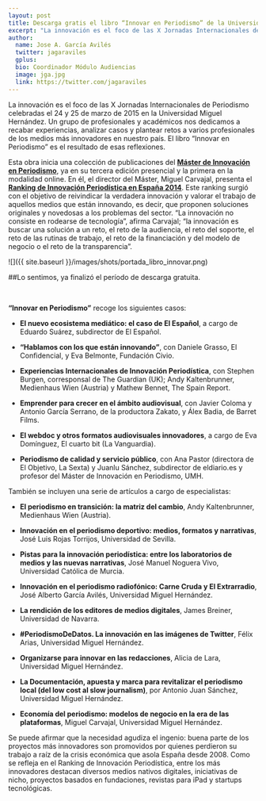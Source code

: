 ```yaml
---
layout: post
title: Descarga gratis el libro “Innovar en Periodismo” de la Universidad Miguel Hernández
excerpt: "La innovación es el foco de las X Jornadas Internacionales de Periodismo celebradas el 24 y 25 de marzo de 2015 en la Universidad Miguel Hernández. Un grupo de profesionales y académicos nos dedicamos a recabar experiencias, analizar casos y plantear retos a varios profesionales de los medios más innovadores en nuestro país. El libro “Innovar en Periodismo” es el resultado de esas reflexiones."
author:
  name: Jose A. García Avilés
  twitter: jagaraviles
  gplus:  
  bio: Coordinador Módulo Audiencias
  image: jga.jpg
  link: https://twitter.com/jagaraviles
---
```


La innovación es el foco de las X Jornadas Internacionales de Periodismo celebradas el 24 y 25 de marzo de 2015 en la Universidad Miguel Hernández. Un grupo de profesionales y académicos nos dedicamos a recabar experiencias, analizar casos y plantear retos a varios profesionales de los medios más innovadores en nuestro país. El libro “Innovar en Periodismo” es el resultado de esas reflexiones.

Esta obra inicia una colección de publicaciones del [**Máster de Innovación en Periodismo**](http://mip.umh.es/), ya en su tercera edición presencial y la primera en la modalidad online. En él, el director del Máster, Miguel Carvajal, presenta el [**Ranking de Innovación Periodística en España 2014**](http://mip.umh.es/ranking). Este ranking surgió con el objetivo de reivindicar la verdadera innovación y valorar el trabajo de aquellos medios que están innovando, es decir, que proponen soluciones originales y novedosas a los problemas del sector. “La innovación no consiste en rodearse de tecnología”, afirma Carvajal; “la innovación es buscar una solución a un reto, el reto de la audiencia, el reto del soporte, el reto de las rutinas de trabajo, el reto de la financiación y del modelo de negocio o el reto de la transparencia”.

![]({{ site.baseurl }}/images/shots/portada_libro_innovar.png)

##Lo sentimos, ya finalizó el período de descarga gratuita.

<br>

**“Innovar en Periodismo”** recoge los siguientes casos:

- **El nuevo ecosistema mediático: el caso de El Español**, a cargo de Eduardo Suárez, subdirector de El Español.                                

- **“Hablamos con los que están innovando”**, con Daniele Grasso, El Confidencial, y Eva Belmonte, Fundación Civio.

- **Experiencias Internacionales de Innovación Periodística**, con Stephen Burgen, corresponsal de The Guardian (UK); Andy Kaltenbrunner, Medienhaus Wien (Austria) y Mathew Bennet, The Spain Report.

- **Emprender para crecer en el ámbito audiovisual**, con Javier Coloma y Antonio García Serrano, de la productora Zakato, y Álex Badia, de Barret Films.

- **El webdoc y otros formatos audiovisuales innovadores**, a cargo de Eva Domínguez, El cuarto bit (La Vanguardia).

- **Periodismo de calidad y servicio público**, con Ana Pastor (directora de El Objetivo, La Sexta) y Juanlu Sánchez, subdirector de eldiario.es y profesor del Máster de Innovación en Periodismo, UMH.

También se incluyen una serie de artículos a cargo de especialistas:

- **El periodismo en transición: la matriz del cambio**, Andy Kaltenbrunner, Medienhaus Wien (Austria).

- **Innovación en el periodismo deportivo: medios, formatos y narrativas**, José Luis Rojas Torrijos, Universidad de Sevilla.

- **Pistas para la innovación periodística: entre los laboratorios de medios y las nuevas narrativas**, José Manuel Noguera Vivo, Universidad Católica de Murcia.

- **Innovación en el periodismo radiofónico: Carne Cruda y El Extrarradio**, José Alberto García Avilés, Universidad Miguel Hernández.

- **La rendición de los editores de medios digitales**, James Breiner, Universidad de Navarra.

- **#PeriodismoDeDatos. La innovación en las imágenes de Twitter**, Félix Arias, Universidad Miguel Hernández.

- **Organizarse para innovar en las redacciones**, Alicia de Lara, Universidad Miguel Hernández.

- **La Documentación, apuesta y marca para revitalizar el periodismo local (del low cost al slow journalism)**, por Antonio Juan Sánchez, Universidad Miguel Hernández.

- **Economía del periodismo: modelos de negocio en la era de las plataformas**, Miguel Carvajal, Universidad Miguel Hernández.

Se puede afirmar que la necesidad agudiza el ingenio: buena parte de los proyectos más innovadores son promovidos por quienes perdieron su trabajo a raíz de la crisis económica que asola España desde 2008. Como se refleja en el Ranking de Innovación Periodística, entre los más innovadores destacan diversos medios nativos digitales,  iniciativas de nicho, proyectos basados en fundaciones, revistas para iPad y startups tecnológicas.